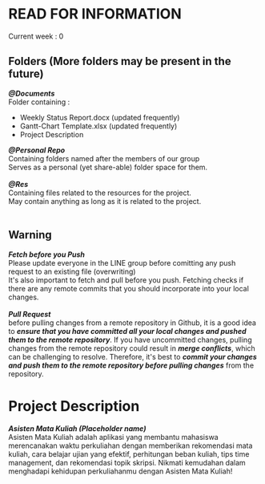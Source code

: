 # READ FOR INFORMATION
Current week : 0
## Folders (More folders may be present in the future)
***@Documents***<br>
Folder containing :<br>
- Weekly Status Report.docx (updated frequently)
- Gantt-Chart Template.xlsx (updated frequently)
- Project Description


***@Personal Repo***<br>
Containing folders named after the members of our group<br>
Serves as a personal (yet share-able) folder space for them.
<br><br>
***@Res***<br>
Containing files related to the resources for the project.<br>
May contain anything as long as it is related to the project.
<br><br>
## Warning
***Fetch before you Push***<br>
Please update everyone in the LINE group before comitting any push request to an existing file (overwriting)<br>It's also important to fetch and pull before you push. Fetching checks if there are any remote commits that you should incorporate into your local changes.<br><br>
***Pull Request***<br>
before pulling changes from a remote repository in Github, it is a good idea to ***ensure that you have committed all your local changes and pushed them to the remote repository***. If you have uncommitted changes, pulling changes from the remote repository could result in ***merge conflicts***, which can be challenging to resolve. Therefore, it's best to ***commit your changes and push them to the remote repository before pulling changes*** from the repository.
# Project Description
***Asisten Mata Kuliah (Placeholder name)***
<br>Asisten Mata Kuliah adalah aplikasi yang membantu mahasiswa merencanakan waktu perkuliahan dengan memberikan rekomendasi mata kuliah, cara belajar ujian yang efektif, perhitungan beban kuliah, tips time management, dan rekomendasi topik skripsi. Nikmati kemudahan dalam menghadapi kehidupan perkuliahanmu dengan Asisten Mata Kuliah!
